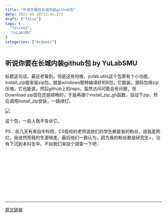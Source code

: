 ```yaml
---
title: "听说你要在长城内装github包"
date: 2023-09-30T23:44:27Z
draft: ["false"]
tags: [
  "fetched",
  "YuLabSMU"
]
categories: ["Acdemic"]
---
```

听说你要在长城内装github包 by YuLabSMU
------
<div><p data-mpa-powered-by="yiban.io">标题这句话，最近老看到，但是这有何难，yulab.utils这个包里有个小功能，install_zip能安装zip包，就是windows那种编译好的R包，它能装。源码包用zip压缩，它也能装。然后github上的repo，虽然访问可能会有问题，但Download zip现在还是顺畅的，于是再搞个install_zip_gh函数，自动下zip，然后调用install_zip安装，一路绿灯。</p><p><img data-ratio="0.60390625" data-s="300,640" data-src="https://mmbiz.qpic.cn/mmbiz_png/MPBFtnFrw4lCQ7t2zSzaGxl6ub27lO42m9Aj2b8r1iaZs2e4dKUV2ylRDeCtxSaBarSqib5Ivc6D8xv08LLEdiagg/640?wx_fmt=png" data-type="png" data-w="1280" src="https://mmbiz.qpic.cn/mmbiz_png/MPBFtnFrw4lCQ7t2zSzaGxl6ub27lO42m9Aj2b8r1iaZs2e4dKUV2ylRDeCtxSaBarSqib5Ivc6D8xv08LLEdiagg/640?wx_fmt=png"></p><p>这个包，一般人我不告诉它。<br></p><p>PS：前几天有来自中科院，C9高校的老师说他们的学生都是我的粉丝，说我是网红，我说然而我的生源很差。最后他们一致认为，因为我的粉丝都是研究生+，没有下沉到本科生中。不如我们来投个调查一下吧：<br></p><p><span><iframe scrolling="no" frameborder="0" data-display-style="height: 229px;" data-display-src="/cgi-bin/readtemplate?t=vote/vote-new_tmpl&amp;__biz=MzI5NjUyNzkxMg==&amp;supervoteid=457596626&amp;token=1346485695&amp;lang=zh_CN" data-src="/mp/newappmsgvote?action=show&amp;__biz=MzI5NjUyNzkxMg==&amp;supervoteid=457596626#wechat_redirect" data-supervoteid="457596626" allowfullscreen=""></iframe><span></span><span></span></span></p><p><mp-style-type data-value="3"></mp-style-type></p></div>  
<hr>
<a href="https://mp.weixin.qq.com/s/d-GX8LrtxfBBWZJcwSJXhw",target="_blank" rel="noopener noreferrer">原文链接</a>
